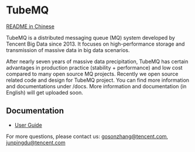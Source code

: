 # TubeMQ

[README in Chinese](README.cn.md)

TubeMQ is a distributed messaging queue (MQ) system developed by Tencent Big Data since 2013. It focuses on high-performance storage and transmission of massive data in big data scenarios.

After nearly seven years of massive data precipitation, TubeMQ has certain advantages in production practice (stability + performance) and low cost compared to many open source MQ projects. Recently we open source related code and design for TubeMQ project. You can find more information and documentations under /docs. More information and documentation (in English) will get uploaded soon.

## Documentation
- [User Guide](./docs/tubemq_user_guide.md)

For more questions, please contact us: gosonzhang@tencent.com, junpingdu@tencent.com
